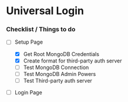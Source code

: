 # Universal Login
### Checklist / Things to do
- [ ] Setup Page
  - [x] Get Root MongoDB Credentials
  - [x] Create format for third-party auth server
  - [ ] Test MongoDB Connection
  - [ ] Test MongoDB Admin Powers
  - [ ] Test Third-party auth server
- [ ] Login Page


